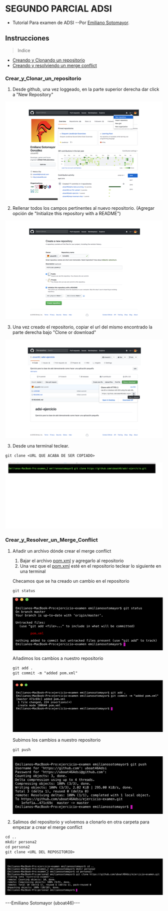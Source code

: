 # SEGUNDO PARCIAL ADSI
* Tutorial Para examen de ADSI
--Por [Emiliano Sotomayor](https://uboat46.com/).

## Instrucciones
> Indice

- [Creando y Clonando un repositorio](#crear_y_clonar_un_repositorio)
- [Creando y resolviendo un merge conflict](#crear_y_resolver_un_merge_conflict)

### Crear_y_Clonar_un_repositorio

1. Desde github, una vez loggeado, en la parte superior derecha dar click a "New Repository"

![Crear un nuevo repositorio](./images/newRepo.png)

2. Rellenar todos los campos pertinentes al nuevo repositorio. (Agregar opción de "Initialize this repository with a README")

![Configurando Repositorio](./images/createRepo.png)

3. Una vez creado el repositorio, copiar el url del mismo encontrado la parte derecha bajo "Clone or download" 

![Copiando url de descarga](./images/copyRepo.png)

3. Desde una terminal teclear.

````
git clone <URL QUE ACABA DE SER COPIADO>
````

![Clonando repositorio](./images/gitClone.png)

### Crear_y_Resolver_un_Merge_Conflict

1. Añadir un archivo dónde crear el merge conflict
    1. Bajar el archivo [pom.xml](./resources/pom.xml) y agregarlo al repositorio
    2. Una vez que el [pom.xml](./resources/pom.xml) esté en el repositorio teclear lo siguiente en una terminal

    Checamos que se ha creado un cambio en el repositorio
    ````
    git status
    ````
    ![Cambio en repositorio](./images/gitStatus.png)

    Añadimos los cambios a nuestro repositorio
    ````
    git add .
    git commit -m "added pom.xml"
    ````
    ![Commit en repositorio](./images/gitCommit.png)

    Subimos los cambios a nuestro repositorio
    ````
    git push
    ````
    ![Subiendo en repositorio](./images/gitPush.png)

2. Salimos del repositorio y volvemos a clonarlo en otra carpeta para empezar a crear el merge conflict

````
cd ..
mkdir persona2
cd persona2
git clone <URL DEL REPOSITORIO>
````
![Clonando en otra carpeta](./images/gitReClone.png)

 ---Emiliano Sotomayor (uboat46)--- 


